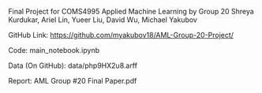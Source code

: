 Final Project for COMS4995 Applied Machine Learning by Group 20
Shreya Kurdukar, Ariel Lin, Yueer Liu, David Wu, Michael Yakubov

GitHub Link: https://github.com/myakubov18/AML-Group-20-Project/

Code: main_notebook.ipynb

Data (On GitHub): data/php9HX2u8.arff 

Report: AML Group #20 Final Paper.pdf
